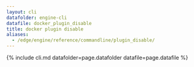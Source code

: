 ```yaml
---
layout: cli
datafolder: engine-cli
datafile: docker_plugin_disable
title: docker plugin disable
aliases:
  - /edge/engine/reference/commandline/plugin_disable/
---
```

<!--
This page is automatically generated from Docker's source code. If you want to
suggest a change to the text that appears here, open a ticket or pull request
in the source repository on GitHub:

https://github.com/docker/cli
-->
{% include cli.md datafolder=page.datafolder datafile=page.datafile %}
